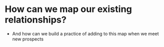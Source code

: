 # How can we map our existing relationships?

- And how can we build a practice of adding to this map when we meet new prospects